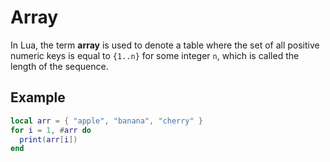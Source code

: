 # Array

In Lua, the term **array** is used to denote a table where the set of all positive numeric keys is equal to `{1..n}` for some integer `n`, which is called the length of the sequence.

## Example

```lua
local arr = { "apple", "banana", "cherry" }
for i = 1, #arr do
  print(arr[i])
end
```
